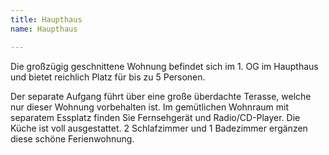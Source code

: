 ```yaml
---
title: Haupthaus
name: Haupthaus

---
```

Die großzügig geschnittene Wohnung befindet sich im 1. OG im Haupthaus und bietet reichlich Platz für bis zu 5 Personen.
<!--more-->
Der separate Aufgang führt über eine große überdachte Terasse, welche nur dieser Wohnung vorbehalten ist. Im gemütlichen Wohnraum mit separatem Essplatz finden Sie Fernsehgerät und Radio/CD-Player. Die Küche ist voll ausgestattet. 2 Schlafzimmer und 1 Badezimmer ergänzen diese schöne Ferienwohnung.